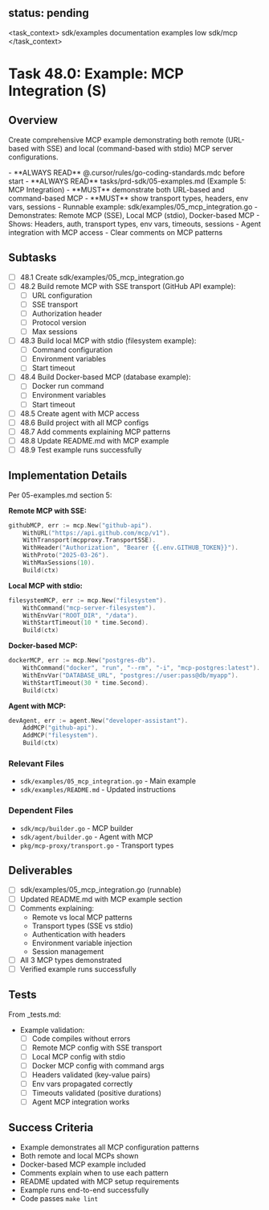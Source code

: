 ## status: pending

<task_context>
<domain>sdk/examples</domain>
<type>documentation</type>
<scope>examples</scope>
<complexity>low</complexity>
<dependencies>sdk/mcp</dependencies>
</task_context>

# Task 48.0: Example: MCP Integration (S)

## Overview

Create comprehensive MCP example demonstrating both remote (URL-based with SSE) and local (command-based with stdio) MCP server configurations.

<critical>
- **ALWAYS READ** @.cursor/rules/go-coding-standards.mdc before start
- **ALWAYS READ** tasks/prd-sdk/05-examples.md (Example 5: MCP Integration)
- **MUST** demonstrate both URL-based and command-based MCP
- **MUST** show transport types, headers, env vars, sessions
</critical>

<requirements>
- Runnable example: sdk/examples/05_mcp_integration.go
- Demonstrates: Remote MCP (SSE), Local MCP (stdio), Docker-based MCP
- Shows: Headers, auth, transport types, env vars, timeouts, sessions
- Agent integration with MCP access
- Clear comments on MCP patterns
</requirements>

## Subtasks

- [ ] 48.1 Create sdk/examples/05_mcp_integration.go
- [ ] 48.2 Build remote MCP with SSE transport (GitHub API example):
  - [ ] URL configuration
  - [ ] SSE transport
  - [ ] Authorization header
  - [ ] Protocol version
  - [ ] Max sessions
- [ ] 48.3 Build local MCP with stdio (filesystem example):
  - [ ] Command configuration
  - [ ] Environment variables
  - [ ] Start timeout
- [ ] 48.4 Build Docker-based MCP (database example):
  - [ ] Docker run command
  - [ ] Environment variables
  - [ ] Start timeout
- [ ] 48.5 Create agent with MCP access
- [ ] 48.6 Build project with all MCP configs
- [ ] 48.7 Add comments explaining MCP patterns
- [ ] 48.8 Update README.md with MCP example
- [ ] 48.9 Test example runs successfully

## Implementation Details

Per 05-examples.md section 5:

**Remote MCP with SSE:**
```go
githubMCP, err := mcp.New("github-api").
    WithURL("https://api.github.com/mcp/v1").
    WithTransport(mcpproxy.TransportSSE).
    WithHeader("Authorization", "Bearer {{.env.GITHUB_TOKEN}}").
    WithProto("2025-03-26").
    WithMaxSessions(10).
    Build(ctx)
```

**Local MCP with stdio:**
```go
filesystemMCP, err := mcp.New("filesystem").
    WithCommand("mcp-server-filesystem").
    WithEnvVar("ROOT_DIR", "/data").
    WithStartTimeout(10 * time.Second).
    Build(ctx)
```

**Docker-based MCP:**
```go
dockerMCP, err := mcp.New("postgres-db").
    WithCommand("docker", "run", "--rm", "-i", "mcp-postgres:latest").
    WithEnvVar("DATABASE_URL", "postgres://user:pass@db/myapp").
    WithStartTimeout(30 * time.Second).
    Build(ctx)
```

**Agent with MCP:**
```go
devAgent, err := agent.New("developer-assistant").
    AddMCP("github-api").
    AddMCP("filesystem").
    Build(ctx)
```

### Relevant Files

- `sdk/examples/05_mcp_integration.go` - Main example
- `sdk/examples/README.md` - Updated instructions

### Dependent Files

- `sdk/mcp/builder.go` - MCP builder
- `sdk/agent/builder.go` - Agent with MCP
- `pkg/mcp-proxy/transport.go` - Transport types

## Deliverables

- [ ] sdk/examples/05_mcp_integration.go (runnable)
- [ ] Updated README.md with MCP example section
- [ ] Comments explaining:
  - Remote vs local MCP patterns
  - Transport types (SSE vs stdio)
  - Authentication with headers
  - Environment variable injection
  - Session management
- [ ] All 3 MCP types demonstrated
- [ ] Verified example runs successfully

## Tests

From _tests.md:

- Example validation:
  - [ ] Code compiles without errors
  - [ ] Remote MCP config with SSE transport
  - [ ] Local MCP config with stdio
  - [ ] Docker MCP config with command args
  - [ ] Headers validated (key-value pairs)
  - [ ] Env vars propagated correctly
  - [ ] Timeouts validated (positive durations)
  - [ ] Agent MCP integration works

## Success Criteria

- Example demonstrates all MCP configuration patterns
- Both remote and local MCPs shown
- Docker-based MCP example included
- Comments explain when to use each pattern
- README updated with MCP setup requirements
- Example runs end-to-end successfully
- Code passes `make lint`
